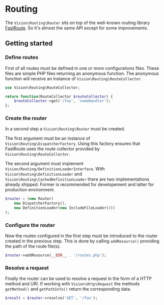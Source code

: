 # Routing

The `Vision\Routing\Router` sits on top of the well-known routing library [FastRoute](https://github.com/nikic/FastRoute).
So it's almost the same API except for some improvements.

## Getting started

### Define routes
First of all routes must be defined in one or more configurations files. These files are simple PHP files returning an anonymous function. The anonymous function will receive an instance of `Vision\Routing\RouteCollector`.

```php
use Vision\Routing\RouteCollector;

return function(RouteCollector $routeCollector) {
    $routeCollector->get('/foo', 'someHandler');
};
```

### Create the router 
In a second step a `Vision\Routing\Router` must be created. 

The first argument must be an instance of `Vision\Routing\DispatcherFactory`. Using this factory ensures that FastRoute uses the route collector provided by `Vision\Routing\RouteCollector`.

The second argument must implement `Vision/Routing/DefinitionLoaderInterface`. With `Vision\Routing\DefinitionLoader` and `Vision\Routing\CachedDefinitionLoader` there are two implementations already shipped. Former is recommended for developement and latter for production environment.

```php
$router = (new Router(
    new DispatcherFactory(),
    new DefinitionLoader(new IncludeFileLoader()))
);
```

### Configure the router

Now the routes configured in the first step must be introduced to the router created in the previous step. This is done by calling `addResource()` providing the path of the route file(s).

```php
$router->addResource(__DIR__ . '/routes.php');
```

### Resolve a request

Finally the router can be used to resolve a request in the form of a HTTP method and URI. If working with `Vision\Http\Request` the methods `getMethod()` and `getPathInfo()` return the corresponding data.

```php
$result = $router->resolve('GET', '/foo');
```
